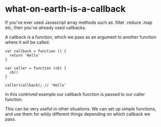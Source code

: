 # what-on-earth-is-a-callback

If you've ever used Javascript array methods such as .filter .reduce .map etc, then you've already used callbacks.

A callback is a function, which we pass as an argument to another function where it will be called.

```
var callback = function () {
  return 'Hello'
}

var caller = function (cb) {
  cb()
}

caller(callback); // 'Hello'
```

In this contrived example our callback function is passed to our caller function. 

This can be very useful in other situations. We can set up simple functions, and use them for wildy different things depending on which callback we pass.
